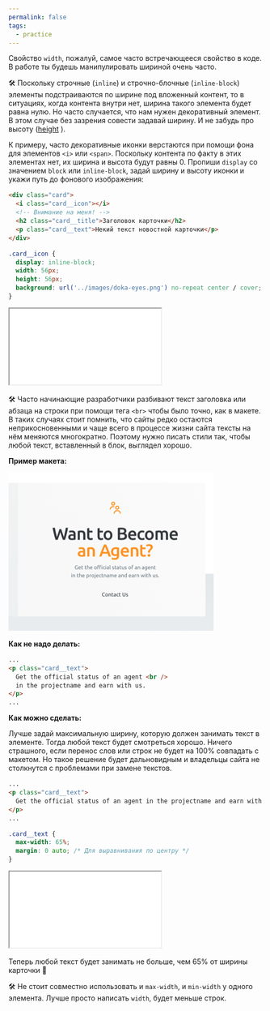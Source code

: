 ```yaml
---
permalink: false
tags:
  - practice
---
```



Свойство `width`, пожалуй, самое часто встречающееся свойство в коде. В работе ты будешь манипулировать шириной очень часто.

🛠 Поскольку строчные (`inline`) и строчно-блочные (`inline-block`) элементы подстраиваются по ширине под вложенный контент, то в ситуациях, когда контента внутри нет, ширина такого элемента будет равна нулю. Но часто случается, что нам нужен декоративный элемент. В этом случае без зазрения совести задавай ширину. И не забудь про высоту ([height](/css/doka/height) ).

К примеру, часто декоративные иконки верстаются при помощи фона для элементов `<i>` или `<span>`. Поскольку контента по факту в этих элементах нет, их ширина и высота будут равны 0. Пропиши `display` со значением `block` или `inline-block`, задай ширину и высоту иконки и укажи путь до фонового изображения:

```html
<div class="card">
  <i class="card__icon"></i>
  <!-- Внимание на меня! -->
  <h2 class="card__title">Заголовок карточки</h2>
  <p class="card__text">Некий текст новостной карточки</p>
</div>
```

```css
.card__icon {
  display: inline-block;
  width: 56px;
  height: 56px;
  background: url('../images/doka-eyes.png') no-repeat center / cover;
}
```

<iframe title="Вёрстка иконки" src="../demos/icon.html"></iframe>

🛠 Часто начинающие разработчики разбивают текст заголовка или абзаца на строки при помощи тега `<br>` чтобы было точно, как в макете. В таких случаях стоит помнить, что сайты редко остаются неприкосновенными и чаще всего в процессе жизни сайта тексты на нём меняются многократно. Поэтому нужно писать стили так, чтобы любой текст, вставленный в блок, выглядел хорошо.

**Пример макета:**

![Пример макета](../images/width.png)

**Как не надо делать:**

```html
...
<p class="card__text">
  Get the official status of an agent <br />
  in the projectname and earn with us.
</p>
...
```

**Как можно сделать:**

Лучше задай максимальную ширину, которую должен занимать текст в элементе. Тогда любой текст будет смотреться хорошо. Ничего страшного, если перенос слов или строк не будет на 100% совпадать с макетом. Но такое решение будет дальновидным и владельцы сайта не столкнутся с проблемами при замене текстов.

```html
...
<p class="card__text">
  Get the official status of an agent in the projectname and earn with us.
</p>
...
```

```css
.card__text {
  max-width: 65%;
  margin: 0 auto; /* Для выравнивания по центру */
}
```

<iframe title="Перенос текста" src="../demos/text.html"></iframe>

Теперь любой текст будет занимать не больше, чем 65% от ширины карточки 🎉

🛠 Не стоит совместно использовать и `max-width`, и `min-width` у одного элемента. Лучше просто написать `width`, будет меньше строк.
